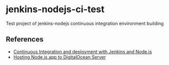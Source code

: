 # jenkins-nodejs-ci-test

 Test project of jenkins-nodejs continuous integration environment building

 ## References

- [Continuous Integration and deployment with Jenkins and Node.js](https://codeforgeek.com/2016/04/continuous-integration-deployment-jenkins-node-js/)
- [Hosting Node.js app to DigitalOcean Server](https://codeforgeek.com/2016/03/hosting-node-js-app-to-digitalocean-server/)
